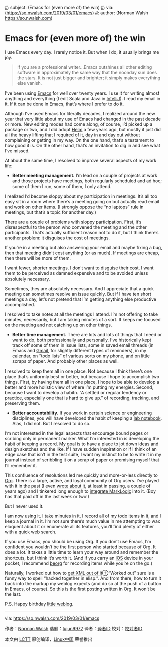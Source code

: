 [#]: collector: (lujun9972)
[#]: translator: (oneforalone)
[#]: reviewer: ( )
[#]: publisher: ( )
[#]: url: ( )
[#]: subject: (Emacs for (even more of) the win)
[#]: via: (https://so.nwalsh.com/2019/03/01/emacs)
[#]: author: (Norman Walsh https://so.nwalsh.com)

Emacs for (even more of) the win
======

I use Emacs every day. I rarely notice it. But when I do, it usually brings me joy.

>If you are a professional writer…Emacs outshines all other editing software in approximately the same way that the noonday sun does the stars. It is not just bigger and brighter; it simply makes everything else vanish.

I’ve been using [Emacs][1] for well over twenty years. I use it for writing almost anything and everything (I edit Scala and Java in [IntelliJ][2]). I read my email in it. If it can be done in Emacs, that’s where I prefer to do it.

Although I’ve used Emacs for literally decades, I realized around the new year that very little about my use of Emacs had changed in the past decade or more. New editing modes had come along, of course, I’d picked up a package or two, and I did adopt [Helm][3] a few years ago, but mostly it just did all the heavy lifting that I required of it, day in and day out without complaining or getting in my way. On the one hand, that’s a testament to how good it is. On the other hand, that’s an invitation to dig in and see what I’ve missed.

At about the same time, I resolved to improve several aspects of my work life:

  * **Better meeting management.** I’m lead on a couple of projects at work and those projects have meetings, both regularly scheduled and ad hoc; some of them I run, some of them, I only attend.

I realized I’d become sloppy about my participation in meetings. It’s all too easy sit in a room where there’s a meeting going on but actually read email and work on other items. (I strongly oppose the “no laptops” rule in meetings, but that’s a topic for another day.)

There are a couple of problems with sloppy participation. First, it’s disrespectful to the person who convened the meeting and the other participants. That’s actually sufficient reason not to do it, but I think there’s another problem: it disguises the cost of meetings.

If you’re in a meeting but also answering your email and maybe fixing a bug, then that meeting didn’t cost anything (or as much). If meetings are cheap, then there will be more of them.

I want fewer, shorter meetings. I don’t want to disguise their cost, I want them to be perceived as damned expensive and to be avoided unless absolutely necessary.

Sometimes, they are absolutely necessary. And I appreciate that a quick meeting can sometimes resolve an issue quickly. But if I have ten short meetings a day, let’s not pretend that I’m getting anything else productive accomplished.

I resolved to take notes at all the meetings I attend. I’m not offering to take minutes, necessarily, but I am taking minutes of a sort. It keeps me focused on the meeting and not catching up on other things.

  * **Better time management.** There are lots and lots of things that I need or want to do, both professionally and personally. I’ve historically kept track off some of them in issue lists, some in saved email threads (in Emacs and [Gmail][4], for slightly different types of reminders), in my calendar, on “todo lists” of various sorts on my phone, and on little scraps of paper. And probably other places as well.

I resolved to keep them all in one place. Not because I think there’s one place that’s uniformly best or better, but because I hope to accomplish two things. First, by having them all in one place, I hope to be able to develop a better and more holistic view of where I’m putting my energies. Second, because I want to develop a habitn. “A settled or regular tendency or practice, especially one that is hard to give up.” of recording, tracking, and preserving them.

  * **Better accountability.** If you work in certain science or engineering disciplines, you will have developed the habit of keeping a [lab notebook][5]. Alas, I did not. But I resolved to do so.

I’m not interested in the legal aspects that encourage bound pages or scribing only in permanent marker. What I’m interested in is developing the habit of keeping a record. My goal is to have a place to jot down ideas and design sketches and the like. If I have sudden inspiration or if I think of an edge case that isn’t in the test suite, I want my instinct to be to write it in my journal instead of scribbling it on a scrap of paper or promising myself that I’ll remember it.




This confluence of resolutions led me quickly and more-or-less directly to [Org][6]. There is a large, active, and loyal community of Org users. I’ve played with it in the past (I even [wrote about it][7], at least in passing, a couple of years ago) and I tinkered long enough to [integrate MarkLogic][8] into it. (Boy has that paid off in the last week or two!)

But I never used it.

I am now using it. I take minutes in it, I record all of my todo items in it, and I keep a journal in it. I’m not sure there’s much value in me attempting to wax eloquent about it or enumerate all its features, you’ll find plenty of either with a quick web search.

If you use Emacs, you should be using Org. If you don’t use Emacs, I’m confident you wouldn’t be the first person who started because of Org. It does a lot. It takes a little time to learn your way around and remember the shortcuts, but I think it’s worth it. (And if you carry an [iOS][9] device in your pocket, I recommend [beorg][10] for recording items while you’re on the go.)

Naturally, I worked out how to [get XML out of it][11]⊕“Worked out” sure is a funny way to spell “hacked together in elisp.”. And from there, how to turn it back into the markup my weblog expects (and do so at the push of a button in Emacs, of course). So this is the first posting written in Org. It won’t be the last.

P.S. Happy birthday [little weblog][12].

--------------------------------------------------------------------------------

via: https://so.nwalsh.com/2019/03/01/emacs

作者：[Norman Walsh][a]
选题：[lujun9972][b]
译者：[译者ID](https://github.com/译者ID)
校对：[校对者ID](https://github.com/校对者ID)

本文由 [LCTT](https://github.com/LCTT/TranslateProject) 原创编译，[Linux中国](https://linux.cn/) 荣誉推出

[a]: https://so.nwalsh.com
[b]: https://github.com/lujun9972
[1]: https://en.wikipedia.org/wiki/Emacs
[2]: https://en.wikipedia.org/wiki/IntelliJ_IDEA
[3]: https://emacs-helm.github.io/helm/
[4]: https://en.wikipedia.org/wiki/Gmail
[5]: https://en.wikipedia.org/wiki/Lab_notebook
[6]: https://en.wikipedia.org/wiki/Org-mode
[7]: https://www.balisage.net/Proceedings/vol17/html/Walsh01/BalisageVol17-Walsh01.html
[8]: https://github.com/ndw/ob-ml-marklogic/
[9]: https://en.wikipedia.org/wiki/IOS
[10]: https://beorgapp.com/
[11]: https://github.com/ndw/org-to-xml
[12]: https://so.nwalsh.com/2017/03/01/helloWorld
